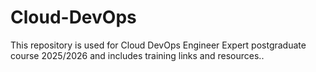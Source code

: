# Cloud-DevOps
This repository is used for Cloud DevOps Engineer Expert postgraduate course 2025/2026 and includes training links and resources..
